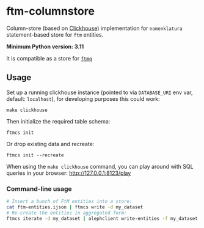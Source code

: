 # ftm-columnstore

Column-store (based on [Clickhouse](https://clickhouse.com)) implementation for `nomenklatura` statement-based store for `ftm` entities.

**Minimum Python version: 3.11**

It is compatible as a store for [`ftmq`](https://github.com/investigativedata/ftmq)

## Usage

Set up a running clickhouse instance (pointed to via `DATABASE_URI` env var,
default: `localhost`), for developing purposes this could work:

    make clickhouse

Then initialize the required table schema:

    ftmcs init

Or drop existing data and recreate:

    ftmcs init --recreate

When using the `make clickhouse` command, you can play around with SQL queries
in your browser: http://127.0.0.1:8123/play

### Command-line usage

```bash
# Insert a bunch of FtM entities into a store:
cat ftm-entities.ijson | ftmcs write -d my_dataset
# Re-create the entities in aggregated form:
ftmcs iterate -d my_dataset | alephclient write-entities -f my_dataset
```
